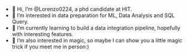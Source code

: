 - 👋 Hi, I’m @Lorenzo0224, a phd candidate at HIT.
- 👀 I’m interested in data preparation for ML, Data Analysis and SQL Query.
- 🌱 I’m currently learning to build a data integration pipeline, hopefully with interesting features. 
- 💞️ I’m also interested in magic, so maybe I can show you a little magic trick if you meet me in person:)
